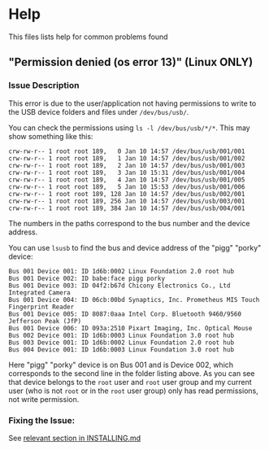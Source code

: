 # Help

This files lists help for common problems found

## "Permission denied (os error 13)" (Linux ONLY)

### Issue Description

This error is due to the user/application not having permissions to write to the USB device folders and
files under `/dev/bus/usb/`.

You can check the permissions using `ls -l /dev/bus/usb/*/*`. This may show something like this:

```
crw-rw-r-- 1 root root 189,   0 Jan 10 14:57 /dev/bus/usb/001/001
crw-rw-r-- 1 root root 189,   1 Jan 10 14:57 /dev/bus/usb/001/002
crw-rw-r-- 1 root root 189,   2 Jan 10 14:57 /dev/bus/usb/001/003
crw-rw-r-- 1 root root 189,   3 Jan 10 15:31 /dev/bus/usb/001/004
crw-rw-r-- 1 root root 189,   4 Jan 10 14:57 /dev/bus/usb/001/005
crw-rw-r-- 1 root root 189,   5 Jan 10 15:53 /dev/bus/usb/001/006
crw-rw-r-- 1 root root 189, 128 Jan 10 14:57 /dev/bus/usb/002/001
crw-rw-r-- 1 root root 189, 256 Jan 10 14:57 /dev/bus/usb/003/001
crw-rw-r-- 1 root root 189, 384 Jan 10 14:57 /dev/bus/usb/004/001
```

The numbers in the paths correspond to the bus number and the device address.

You can use `lsusb` to find the bus and device address of the "pigg" "porky" device:

```
Bus 001 Device 001: ID 1d6b:0002 Linux Foundation 2.0 root hub
Bus 001 Device 002: ID babe:face pigg porky
Bus 001 Device 003: ID 04f2:b67d Chicony Electronics Co., Ltd Integrated Camera
Bus 001 Device 004: ID 06cb:00bd Synaptics, Inc. Prometheus MIS Touch Fingerprint Reader
Bus 001 Device 005: ID 8087:0aaa Intel Corp. Bluetooth 9460/9560 Jefferson Peak (JfP)
Bus 001 Device 006: ID 093a:2510 Pixart Imaging, Inc. Optical Mouse
Bus 002 Device 001: ID 1d6b:0003 Linux Foundation 3.0 root hub
Bus 003 Device 001: ID 1d6b:0002 Linux Foundation 2.0 root hub
Bus 004 Device 001: ID 1d6b:0003 Linux Foundation 3.0 root hub
```

Here "pigg" "porky" device is on Bus 001 and is Device 002, which corresponds to the second line
in the folder listing above. As you can see that device belongs to the `root` user and `root`
user group and my current user (who is not `root` or in the `root` user group) only has read
permissions, not write permission.

### Fixing the Issue:

See [relevant section in INSTALLING.md](INSTALLING.md#installing-udev-rules-on-linux)
